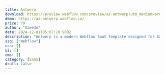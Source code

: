 ```yaml
---
title: Antwerp
download: https://preview.webflow.com/preview/az-antwerp?utm_medium=preview_link&utm_source=designer&utm_content=az-antwerp&preview=e3d33810853e524cd4b8b54951cc37ac&locale=en&workflow=preview
demo: https://az-antwerp.webflow.io/
price: 79
author: "Azwedo"
date: 2024-12-01T05:07:20.900Z
description: "Antwerp is a modern Webflow SaaS template designed for SaaS and App startups & businesses. It features built-in CMS, e-commerce, and SEO optimization, offering a professional, high-performing design for growth and user engagement."
ssg: ["Webflow"]
css: []
ui: []
cms: []
category: [SaaS]
draft: false
---
```

